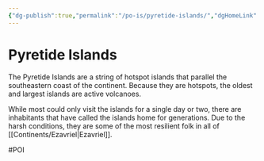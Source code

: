 ```yaml
---
{"dg-publish":true,"permalink":"/po-is/pyretide-islands/","dgHomeLink":true,"dgPassFrontmatter":false}
---
```



# Pyretide Islands
The Pyretide Islands are a string of hotspot islands that parallel the southeastern coast of the continent. Because they are hotspots, the oldest and largest islands are active volcanoes. 

While most could only visit the islands for a single day or two, there are inhabitants that have called the islands home for generations. Due to the harsh conditions, they are some of the most resilient folk in all of [[Continents/Ezavriel|Ezavriel]]. 

#POI